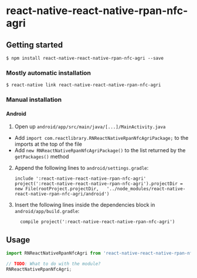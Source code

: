 
# react-native-react-native-rpan-nfc-agri

## Getting started

`$ npm install react-native-react-native-rpan-nfc-agri --save`

### Mostly automatic installation

`$ react-native link react-native-react-native-rpan-nfc-agri`

### Manual installation


#### Android

1. Open up `android/app/src/main/java/[...]/MainActivity.java`
  - Add `import com.reactlibrary.RNReactNativeRpanNfcAgriPackage;` to the imports at the top of the file
  - Add `new RNReactNativeRpanNfcAgriPackage()` to the list returned by the `getPackages()` method
2. Append the following lines to `android/settings.gradle`:
  	```
  	include ':react-native-react-native-rpan-nfc-agri'
  	project(':react-native-react-native-rpan-nfc-agri').projectDir = new File(rootProject.projectDir, 	'../node_modules/react-native-react-native-rpan-nfc-agri/android')
  	```
3. Insert the following lines inside the dependencies block in `android/app/build.gradle`:
  	```
      compile project(':react-native-react-native-rpan-nfc-agri')
  	```


## Usage
```javascript
import RNReactNativeRpanNfcAgri from 'react-native-react-native-rpan-nfc-agri';

// TODO: What to do with the module?
RNReactNativeRpanNfcAgri;
```
  